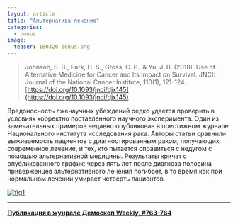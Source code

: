 ```yaml
---
layout: article
title: "Альтернатива лечению"
categories: 
  - bonus
image:
  teaser: 180320-bonus.png
---
```


> Johnson, S. B., Park, H. S., Gross, C. P., & Yu, J. B. (2018). Use of Alternative Medicine for Cancer and Its Impact on Survival. JNCI: Journal of the National Cancer Institute, 110(1), 121-124. [https://doi.org/10.1093/jnci/djx145](https://doi.org/10.1093/jnci/djx145)

Вредоносность лженаучных убеждений редко удается проверить в условиях корректно поставленного научного эксперимента. Один из замечательных примеров недавно опубликован в престижном журнале Национального института исследования рака. Авторы статьи сравнили выживаемость пациентов с диагностированным раком, получающих современное лечение, и тех, кто пытается справиться с недугом с помощью альтернативной медицины. Результаты кричат с опубликованного график: через пять лет после диагноза половина приверженцев альтернативного лечения погибает, в то время как при нормальном лечении умирает четверть пациентов.

[![fig1][f1]][f1]  

[f1]: /dem-digest/images/2018/763-fig-bonus.png


***
**[Публикация в жунрале Демоскоп Weekly, #763-764](http://demoscope.ru/weekly/2018/0763/digest03.php)**  
